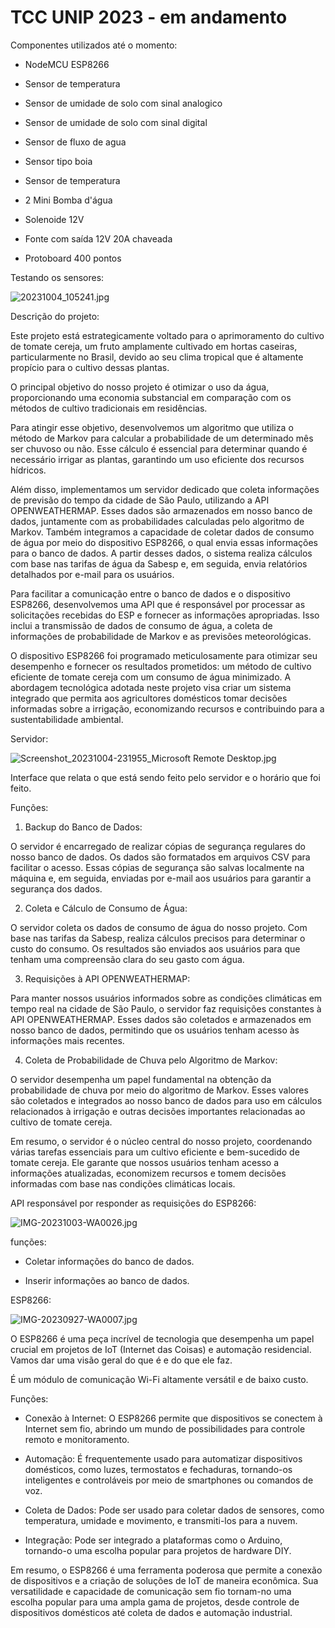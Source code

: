 # TCC UNIP 2023 - em andamento 
 
Componentes utilizados até o momento:

- NodeMCU ESP8266

- Sensor de temperatura

- Sensor de umidade de solo com sinal analogico
 
- Sensor de umidade de solo com sinal digital
 
- Sensor de fluxo de agua 

- Sensor tipo boia 

- Sensor de temperatura 

- 2 Mini Bomba d'água 

- Solenoide 12V

- Fonte com saída 12V 20A chaveada

- Protoboard 400 pontos

Testando os sensores:


![20231004_105241.jpg](https://github.com/anderson1610/Irrigacao-tomate-cereja/assets/74426791/2b29fcb9-ae13-4cda-b757-7a55c7468d10)


Descrição do projeto:

Este projeto está estrategicamente voltado para o aprimoramento do cultivo de tomate cereja, um fruto amplamente cultivado em hortas caseiras, particularmente no Brasil, devido ao seu clima tropical que é altamente propício para o cultivo dessas plantas.

O principal objetivo do nosso projeto é otimizar o uso da água, proporcionando uma economia substancial em comparação com os métodos de cultivo tradicionais em residências.

Para atingir esse objetivo, desenvolvemos um algoritmo que utiliza o método de Markov para calcular a probabilidade de um determinado mês ser chuvoso ou não. Esse cálculo é essencial para determinar quando é necessário irrigar as plantas, garantindo um uso eficiente dos recursos hídricos.

Além disso, implementamos um servidor dedicado que coleta informações de previsão do tempo da cidade de São Paulo, utilizando a API OPENWEATHERMAP. Esses dados são armazenados em nosso banco de dados, juntamente com as probabilidades calculadas pelo algoritmo de Markov. Também integramos a capacidade de coletar dados de consumo de água por meio do dispositivo ESP8266, o qual envia essas informações para o banco de dados. A partir desses dados, o sistema realiza cálculos com base nas tarifas de água da Sabesp e, em seguida, envia relatórios detalhados por e-mail para os usuários.

Para facilitar a comunicação entre o banco de dados e o dispositivo ESP8266, desenvolvemos uma API que é responsável por processar as solicitações recebidas do ESP e fornecer as informações apropriadas. Isso inclui a transmissão de dados de consumo de água, a coleta de informações de probabilidade de Markov e as previsões meteorológicas.

O dispositivo ESP8266 foi programado meticulosamente para otimizar seu desempenho e fornecer os resultados prometidos: um método de cultivo eficiente de tomate cereja com um consumo de água minimizado. A abordagem tecnológica adotada neste projeto visa criar um sistema integrado que permita aos agricultores domésticos tomar decisões informadas sobre a irrigação, economizando recursos e contribuindo para a sustentabilidade ambiental.

Servidor:


![Screenshot_20231004-231955_Microsoft Remote Desktop.jpg](https://github.com/anderson1610/Irrigacao-tomate-cereja/assets/74426791/6b5e3d12-26e7-4079-9148-879883bb7eb5)

Interface que relata o que está sendo feito pelo servidor e o horário que foi feito.

Funções:

1. Backup do Banco de Dados:

O servidor é encarregado de realizar cópias de segurança regulares do nosso banco de dados. Os dados são formatados em arquivos CSV para facilitar o acesso. Essas cópias de segurança são salvas localmente na máquina e, em seguida, enviadas por e-mail aos usuários para garantir a segurança dos dados.

2. Coleta e Cálculo de Consumo de Água:

O servidor coleta os dados de consumo de água do nosso projeto. Com base nas tarifas da Sabesp, realiza cálculos precisos para determinar o custo do consumo. Os resultados são enviados aos usuários para que tenham uma compreensão clara do seu gasto com água.

3. Requisições à API OPENWEATHERMAP:

Para manter nossos usuários informados sobre as condições climáticas em tempo real na cidade de São Paulo, o servidor faz requisições constantes à API OPENWEATHERMAP. Esses dados são coletados e armazenados em nosso banco de dados, permitindo que os usuários tenham acesso às informações mais recentes.

4. Coleta de Probabilidade de Chuva pelo Algoritmo de Markov:

O servidor desempenha um papel fundamental na obtenção da probabilidade de chuva por meio do algoritmo de Markov. Esses valores são coletados e integrados ao nosso banco de dados para uso em cálculos relacionados à irrigação e outras decisões importantes relacionadas ao cultivo de tomate cereja.

Em resumo, o servidor é o núcleo central do nosso projeto, coordenando várias tarefas essenciais para um cultivo eficiente e bem-sucedido de tomate cereja. Ele garante que nossos usuários tenham acesso a informações atualizadas, economizem recursos e tomem decisões informadas com base nas condições climáticas locais.

API responsável por responder as requisições do ESP8266: 

![IMG-20231003-WA0026.jpg](https://github.com/anderson1610/Irrigacao-tomate-cereja/assets/74426791/7594492e-76e4-4c07-ae3c-c0f50697e6d8)

funções:

- Coletar informações do banco de dados.

- Inserir informações ao banco de dados.

ESP8266:

![IMG-20230927-WA0007.jpg](https://github.com/anderson1610/Irrigacao-tomate-cereja/assets/74426791/272bc0ed-5122-4b43-8871-4888975303e5)

O ESP8266 é uma peça incrível de tecnologia que desempenha um papel crucial em projetos de IoT (Internet das Coisas) e automação residencial. Vamos dar uma visão geral do que é e do que ele faz.

É um módulo de comunicação Wi-Fi altamente versátil e de baixo custo.

Funções:

- Conexão à Internet: O ESP8266 permite que dispositivos se conectem à Internet sem fio, abrindo um mundo de possibilidades para controle remoto e monitoramento.

- Automação: É frequentemente usado para automatizar dispositivos domésticos, como luzes, termostatos e fechaduras, tornando-os inteligentes e controláveis por meio de smartphones ou comandos de voz.

- Coleta de Dados: Pode ser usado para coletar dados de sensores, como temperatura, umidade e movimento, e transmiti-los para a nuvem.

- Integração: Pode ser integrado a plataformas como o Arduino, tornando-o uma escolha popular para projetos de hardware DIY.

Em resumo, o ESP8266 é uma ferramenta poderosa que permite a conexão de dispositivos e a criação de soluções de IoT de maneira econômica. Sua versatilidade e capacidade de comunicação sem fio tornam-no uma escolha popular para uma ampla gama de projetos, desde controle de dispositivos domésticos até coleta de dados e automação industrial.